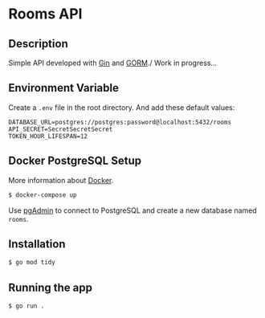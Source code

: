 # Rooms API

## Description

Simple API developed with [Gin](https://gin-gonic.com/) and [GORM](https://gorm.io/index.html)./
Work in progress...

## Environment Variable

Create a `.env` file in the root directory. And add these default values:

```
DATABASE_URL=postgres://postgres:password@localhost:5432/rooms
API_SECRET=SecretSecretSecret
TOKEN_HOUR_LIFESPAN=12
```

## Docker PostgreSQL Setup

More information about [Docker](https://www.docker.com/).

```bash
$ docker-compose up
```

Use [pgAdmin](https://www.pgadmin.org/) to connect to PostgreSQL and create a new database named `rooms`.

## Installation

```bash
$ go mod tidy
```

## Running the app

```bash
$ go run .
```
